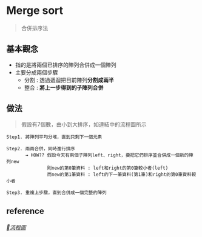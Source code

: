 # Merge sort
>合併排序法

## 基本觀念
* 指的是將兩個已排序的陣列合併成一個陣列
* 主要分成兩個步驟
    * 分割 : 透過遞迴把目前陣列**分割成兩半**
    * 整合 : **將上一步得到的子陣列合併**
      
## 做法
   >假設有7個數，由小到大排序，如連結中的流程圖所示
   
    Step1. 將陣列平均分堆，直到只剩下一個元素
             
    Step2. 兩兩合併，同時進行排序
           → HOW?? 假設今天有兩個子陣列left、right，要把它們排序並合併成一個新的陣列new
                   則new的第0筆資料 : left和right的第0筆較小者(left)
                   而new的第1筆資料 : left的下一筆資料(第1筆)和right的第0筆資料較小者                
                         
    Step3. 重複上步驟，直到合併成一個完整的陣列 
   
## reference
###### [🔗流程圖](https://github.com/zhaoqieyu/LearningNotes/blob/master/pictures/merge_sort_%E6%B5%81%E7%A8%8B%E5%9C%96.jpg)
